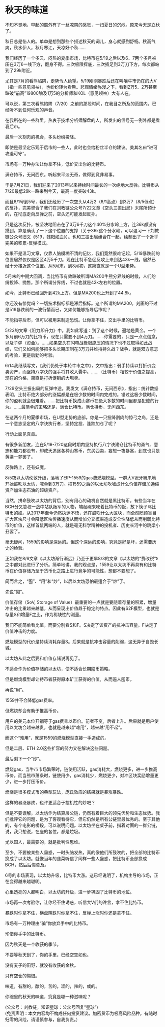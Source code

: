 # 秋天的味道

不知不觉地，早起的窗外有了一丝凉爽的感觉，一扫夏日的沉闷。原来今天是立秋了。

秋日总是怡人的。单单是想到那些个描述秋天的词儿，身心就感到舒畅。秋高气爽，秋水伊人，秋月寒江，天凉好个秋……

我们经历了一个多云、闷热的夏季市场，比特币在5/19之后以及6、7两个多月被压在3万6一线下方，翻身不得。三次极限探底，三次插足到3万刀下方，每次都站到了29k附近。

尤其是7月的看熊陷阱，走势令人绝望。5/19刚刚暴跌后还在叫嚷牛市仍在的大V（指一些意见领袖），也纷纷转为看熊。悲观情绪弥漫之下，看到2万5、2万甚至跌破“前高”19800触及1万5的分析师和KOL（意见领袖）大有人在。

可以说，第三次看熊陷阱（7/20）之前的那段时间，在我目之所及的范围内，已经听不到任何乐观的声音。

在我所在的一些群里，热衷于技术分析师解盘的人，所发出的信号无一例外都是看衰后市。

最后一次割肉的机会，多头纷纷投降。

即使是最坚定乐观于后市的一些人，此时也会给粉丝半仓的建议。美其名曰“进可攻退可守”。

市场有一万种办法让你拿不住，低价交出你的比特币。

满仓持币，无问西东。听起来平淡无奇，做得到竟非易事。

于是7月21日，我们迎来了2013年以来持续时间最长的一次绝地大反弹。比特币从7/20最低29k一路来到今天，最高一度突破43k。

而且8/1号到5号，我们还经历了一次空头从4万2（8/1高点）到3万7（8/5低点）的反扑，完美契合了我们在刘教链公众号7/22文章《空头三振出局》末尾所预计的，在彻底走向反弹之前，空头还可能发起反扑。

只是这次反扑，被坚决地阻击在了3万6千刀这个40%分水岭上方，连36k都没有摸到。算是确认了一下这个位置的支撑（关于36k这个分水岭，可以温习一下刘教链公众号旧文《519，残阳如血》）。也和三振出局组合在一起，绘制出了一个近乎完美的积累-反弹模式。

如果不是温习文章，仅靠人脑模糊不清的记忆，我们竟然很难记起，5/19暴跌前的位置居然仅仅是区区4万5千刀。现在比特币急促反攻上来到达43k一线，居然已经十分接近这个位置。从5月末，到8月初，这简直就是一个U型走势。

5月末的中期大回调，当比特币有效跌破所谓MA200牛熊分界线的时候，人们纷纷投降、抛售。那个所谓分界线，不过也就是42k左右的位置。

如今，比特币已经回升到42k上方。但是MA200也上升到了44.8k。

你还没有惊觉吗？一切技术指标都是滞后指标。这个所谓的MA200，刻画的不过是519暴跌前的一波行情而已，又如何能够指导后市呢？

不能指导后市，但可以被用来制造恐慌。让你拿不住，交出手里的比特币。

5/23的文章《阻力即升力》中，我如此写道：到了这个时候，遍地是黄金。一个多月前6万刀的比特币，现在只需要不到4万刀。……你需要的，只是一点点信念，以及子弹（资金）。……如果空头在闪电战极限施压的情况下也不过取得如此战绩，它们又如何能够把多头长期压制在3万刀并维持持久战？战争，就是双方意志的考验，更是后勤的考验。

6/14我继续写文，《我们仍处于本轮牛市之中》，文中指出：弱手持续以打折价变卖资产，而坚持八字诀的强手将其收入囊中。……（比特币）相较于价值之提高，现在的价格，简直是打折促销的大甩卖。

7/29空头三振出局的反弹中途，我发文《满仓持币，无问西东》，指出：统计数据表明，比特币绝大部分的涨幅都是在极少数的时间内完成的。错过这极少数时间，你的盈利就会很难看。……把比特币换成山寨币在绝大多数的时间里都是犯傻的行为。……最简单的策略还是，满仓比特币。满仓持币，无问西东。

在这两个月的夏季市场，在U型走势的底部，你是一只投降割肉的惊弓之鸟，还是一个意志坚定的八字诀执行者，坚持定投、逢跌加仓了呢？

行动上面见真章。

有很多新朋友，连在5/19-7/20这段时期内坚持执行八字诀建仓比特币的勇气、意志和能力都没有，却成天追逐各种山寨币，东买西卖，妄想一夜暴富，到底也只是黄粱一梦罢了。

反弹路上，还有妖魔。

8/5夜以太坊伦敦升级，落地了EIP-1559的gas费燃烧模型。一群大V张牙舞爪地开始鼓吹以太坊，喊单到3万刀。把1559之后的以太坊吹嘘成什么价值存储加通缩资产加生态石油的超级资产。

当然，拼命鼓吹以太坊的背后，别有用心的动机自然就是黑比特币。有些当年在BCH分叉篡权一战中站队叛军的人物，端起碗来吃着比特币的饭，放下筷子骂比特币的娘。从2017年至今仍然执迷不悟，还在鼓吹什么大区块，而全然罔顾盲目扩大区块尺寸会降低区块传播速度从而增加分叉概率造成安全性降低从而削弱比特币的价值，这样首鼠两端的人，就是毫无科学精神的投机者、历史长河中的跳梁小丑罢了。

毫无疑问，1559的影响是深远的。但这个深远的影响，究竟是好是坏，还需要历史的检验。

正如我在8/6文章《以太坊渐行渐远》乃至于更早8/3的文章《以太坊的“费改税”》之中都对此进行了分析。简单地讲，我的观点是，1559让以太坊不再具有和比特币在价值存储乃至于货币化之路上进行竞争的可能性，想都不要想了。

简而言之，“囤”、“用”和“炒”，以后以太坊恐怕最适合于“炒”了。

先说“囤”。

价值存储（SoV, Storage of Value）最重要的一点就是要随着存量的积累，增量冲击的比重越来越低，从而呈现出价值趋于稳定的特点。因此有S2F模型，也就是存量S和增量F之比，作为稀缺性的测量。

我们不能简单看比值，而要分别看S和F。S决定了该资产的抗冲击容量。F决定了价值冲击的力度。

燃烧模型的代价是持续消耗存量S。后果就是抗冲击容量的削弱，这无异于自毁长城。

以太坊从此之后要和价值存储说再见了。

不适合作为价值存储的以太坊，便不适合长期囤币策略。

但是燃烧模型却让持币者获得原本矿工获得的价值，从而逼人囤币。

再说“用”。

1559并不会降低gas费率。

但燃烧却会有助于推高币价。

用户的美元本位开销等于gas费乘以币价。前者不变，后者上升。后果就是用户使用以太坊会越来越贵，也就是越来越“难用”，越来越“用不起”。

而这个“难用”，就是1559的燃烧模型直接一手造成的。

但是二层、ETH 2.0这些扩容的努力又在解决这些问题。

最后剩下一个“炒”。

燃烧gas，当牛市市场繁荣时，链使用活跃，gas消耗大，燃烧更多，进一步推高币价。而当熊市萧条时，链使用少，gas消耗少，燃烧更少，对冲区块奖励增量更少，进一步打压币价。

燃烧是很多模式币的典型玩法，庞氏效应的结果就是暴涨暴跌。

这样的暴涨暴跌，也许更适合于投机性的炒吧？

但是不要误解，以太坊作为结算层公链，仍然有着巨大的领先优势和生态优势。我们批评它的问题，是为了客观看待它，但它仍然是所有公链里最优秀的。至于其他的，有个电影的桥段，可以说明问题。以太坊坐在桌子前，指着对面的一群公链，说，我只想说，在座的各位，都是垃圾。

尤以国人，最需要的，就是批判性思维。

至少，不要被某些人蛊惑，一时头脑发热，真的像他们所鼓吹的，把全部的比特币换成了以太坊。就像当年的韭菜听信了同样一些人蛊惑，把比特币全部换成BCH，然后后悔莫及。

6号的市场表现，以太坊升级，比特币大涨。这已经说明了，机构主导的市场，正在变得越来越聪明。

心里透亮的人都明白，以太坊的升级，进一步巩固了比特币的地位。

市场再一次考验你，让你经不住诱惑，听信大V们的谗言，拿不住比特币。

暴跌时你拿不住，横盘阴跌时你拿不住，反弹上涨时你还是拿不住。

市场有一万种理由“骗”你放弃手中的比特币。

珍惜你手中的比特币。

因为秋天是一个收获的季节。

不要等秋天到了，你的手里，已经空空如也。

没有麦子的田野，就没有收获的金秋。

只有空仓的悔恨。

味道，有甜的，酸的，苦的，涩的，辣的，咸的。

你碗里的秋天的味道，究竟是哪一种滋味呢？

(公众号：刘教链。知识星球：公众号回复“星球”) \
(免责声明：本文内容均不构成任何投资建议。加密货币为极高风险品种，有随时归零的风险，请谨慎参与，自我负责。)